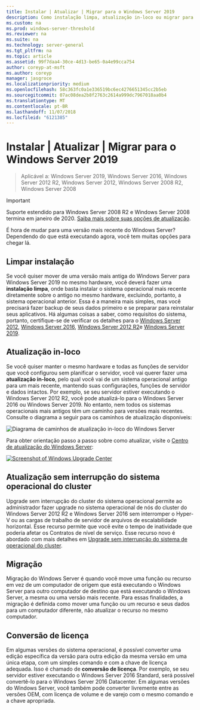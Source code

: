 ```yaml
---
title: Instalar | Atualizar | Migrar para o Windows Server 2019
description: Como instalação limpa, atualização in-loco ou migrar para Windows Server 2019.
ms.custom: na
ms.prod: windows-server-threshold
ms.reviewer: na
ms.suite: na
ms.technology: server-general
ms.tgt_pltfrm: na
ms.topic: article
ms.assetid: 99f7daa4-30ce-4d13-be65-0a4e99cca754
author: coreyp-at-msft
ms.author: coreyp
manager: jasgroce
ms.localizationpriority: medium
ms.openlocfilehash: 58c363fc0a1e336519bc6ec4276651345cc2b5eb
ms.sourcegitcommit: 07ac08dea2b8f2763c2614a999dc7967018aa0b4
ms.translationtype: MT
ms.contentlocale: pt-BR
ms.lasthandoff: 11/07/2018
ms.locfileid: "6121385"
---
```

# Instalar | Atualizar | Migrar para o Windows Server 2019

>Aplicável a: Windows Server 2019, Windows Server 2016, Windows Server 2012 R2, Windows Server 2012, Windows Server 2008 R2, Windows Server 2008

> [!IMPORTANT]
> Suporte estendido para Windows Server 2008 R2 e Windows Server 2008 termina em janeiro de 2020. [Saiba mais sobre suas opções de atualização](http://aka.ms/upgradecenter).

É hora de mudar para uma versão mais recente do Windows Server? Dependendo do que está executando agora, você tem muitas opções para chegar lá.

## Limpar instalação
Se você quiser mover de uma versão mais antiga do Windows Server para Windows Server 2019 no mesmo hardware, você deverá fazer uma **instalação limpa**, onde basta instalar o sistema operacional mais recente diretamente sobre o antigo no mesmo hardware, excluindo, portanto, a sistema operacional anterior. Essa é a maneira mais simples, mas você precisará fazer backup de seus dados primeiro e se preparar para reinstalar seus aplicativos. Há algumas coisas a saber, como requisitos do sistema, portanto, certifique-se de verificar os detalhes para o [Windows Server 2012](https://technet.microsoft.com/library/jj134246.aspx), [Windows Server 2016](https://go.microsoft.com/fwlink/?LinkID=825558), [Windows Server 2012 R2](https://technet.microsoft.com/library/dn303418)e [Windows Server 2019](https://go.microsoft.com/fwlink/?linkid=2006124).

## Atualização in-loco
Se você quiser manter o mesmo hardware e todas as funções de servidor que você configurou sem planificar o servidor, você vai querer fazer uma **atualização in-loco**, pelo qual você vai de um sistema operacional antigo para um mais recente, mantendo suas configurações, funções de servidor e dados intactos. Por exemplo, se seu servidor estiver executando o Windows Server 2012 R2, você pode atualizá-lo para o Windows Server 2016 ou Windows Server 2019. No entanto, nem todos os sistemas operacionais mais antigos têm um caminho para versões mais recentes. Consulte o diagrama a seguir para os caminhos de atualização disponíveis:

![Diagrama de caminhos de atualização in-loco do Windows Server](media/upgrade-paths.png)

Para obter orientação passo a passo sobre como atualizar, visite o [Centro de atualização do Windows Server](http://aka.ms/upgradecenter):

<a href="http://aka.ms/upgradecenter"><img src="media/upgrade-center.png" alt="Screenshot of Windows Upgrade Center" title="Centro de atualização do Windows Server"></a>

## Atualização sem interrupção do sistema operacional do cluster
Upgrade sem interrupção do cluster do sistema operacional permite ao administrador fazer upgrade no sistema operacional de nós do cluster do Windows Server 2012 R2 e Windows Server 2016 sem interromper o Hyper-V ou as cargas de trabalho de servidor de arquivos de escalabilidade horizontal. Esse recurso permite que você evite o tempo de inatividade que poderia afetar os Contratos de nível de serviço. Esse recurso novo é abordado com mais detalhes em [Upgrade sem interrupção do sistema de operacional do cluster](https://technet.microsoft.com/windows-server-docs/failover-clustering/cluster-operating-system-rolling-upgrade).

## Migração

Migração do Windows Server é quando você move uma função ou recurso em vez de um computador de origem que está executando o Windows Server para outro computador de destino que está executando o Windows Server, a mesma ou uma versão mais recente. Para essas finalidades, a migração é definida como mover uma função ou um recurso e seus dados para um computador diferente, não atualizar o recurso no mesmo computador. 

## Conversão de licença
Em algumas versões do sistema operacional, é possível converter uma edição específica da versão para outra edição da mesma versão em uma única etapa, com um simples comando e com a chave de licença adequada. Isso é chamado de **conversão de licença**. Por exemplo, se seu servidor estiver executando o Windows Server 2016 Standard, será possível convertê-lo para o Windows Server 2016 Datacenter. Em algumas versões do Windows Server, você também pode converter livremente entre as versões OEM, com licença de volume e de varejo com o mesmo comando e a chave apropriada.


 
 
